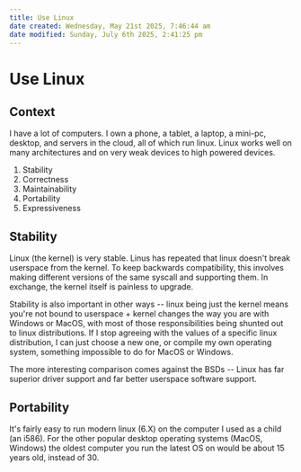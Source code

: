 ```yaml
---
title: Use Linux
date created: Wednesday, May 21st 2025, 7:46:44 am
date modified: Sunday, July 6th 2025, 2:41:25 pm
---
```


# Use Linux

## Context

I have a lot of computers. I own a phone, a tablet, a laptop, a mini-pc,
desktop, and servers in the cloud, all of which run linux. Linux works
well on many architectures and on very weak devices to high powered
devices.

1. Stability
2. Correctness
3. Maintainability
4. Portability
5. Expressiveness

## Stability

Linux (the kernel) is very stable. Linus has repeated that linux doesn't
break userspace from the kernel. To keep backwards compatibility, this
involves making different versions of the same syscall and supporting
them. In exchange, the kernel itself is painless to upgrade.

Stability is also important in other ways -- linux being just the kernel
means you're not bound to userspace + kernel changes the way you are
with Windows or MacOS, with most of those responsibilities being shunted
out to linux distributions. If I stop agreeing with the values of a
specific linux distribution, I can just choose a new one, or compile my
own operating system, something impossible to do for MacOS or Windows.

The more interesting comparison comes against the BSDs -- Linux has far
superior driver support and far better userspace software support.

## Portability

It's fairly easy to run modern linux (6.X) on the computer I used as a
child (an i586). For the other popular desktop operating systems (MacOS,
Windows) the oldest computer you run the latest OS on would be about 15
years old, instead of 30.


